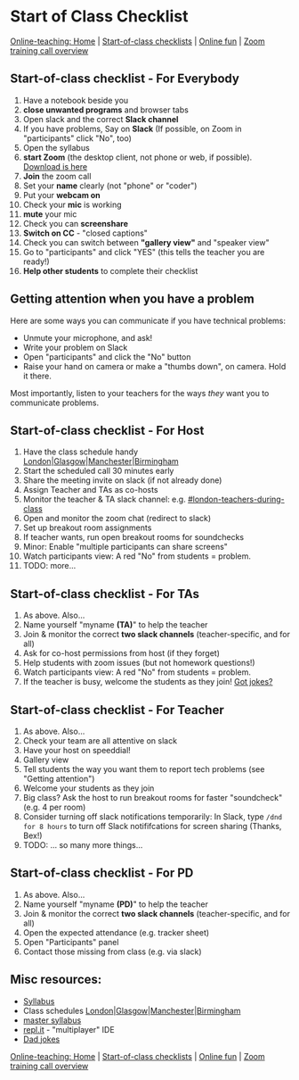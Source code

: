 # Start of Class Checklist

[Online-teaching: Home](online-teaching.md) | [Start-of-class checklists](online-start-of-class-checklists.md) | [Online fun](online-fun.md) | [Zoom training call overview](https://github.com/CodeYourFuture/DocsV2/tree/e9aebc0f2d97ba4e65a510fcf287c1d11f6ee70d/organisation/zoom-training-call-overview/README.md)

## Start-of-class checklist - For Everybody

1. Have a notebook beside you
2. **close unwanted programs** and browser tabs
3. Open slack and the correct **Slack channel**
4. If you have problems, Say on **Slack** (If possible, on Zoom in "participants" click "No", too)
5. Open the syllabus
6. **start Zoom** (the desktop client, not phone or web, if possible).  [Download is here](https://zoom.us/download)
7. **Join** the zoom call
8. Set your **name** clearly (not "phone" or "coder")
9. Put your **webcam on**
10. Check your **mic** is working
11. **mute** your mic
12. Check you can **screenshare**
13. **Switch on CC** - "closed captions"
14. Check you can switch between **"gallery view"** and "speaker view"
15. Go to "participants" and click "YES" (this tells the teacher you are ready!)
16. **Help other students** to complete their checklist

## Getting attention when you have a problem

Here are some ways you can communicate if you have technical problems:

* Unmute your microphone, and ask!
* Write your problem on Slack
* Open "participants" and click the "No" button
* Raise your hand on camera or make a "thumbs down", on camera.  Hold it there.

Most importantly, listen to your teachers for the ways _they_ want you to communicate problems.

## Start-of-class checklist - For Host

1. Have the class schedule handy [London](https://drive.google.com/drive/u/1/folders/1e5ZqOQDeuHQRw7ytCKzmbtc4n4VOWutf)|[Glasgow](online-start-of-class-checklists.md)|[Manchester](online-start-of-class-checklists.md)|[Birmingham](online-start-of-class-checklists.md)
2. Start the scheduled call 30 minutes early
3. Share the meeting invite on slack (if not already done)
4. Assign Teacher and TAs as co-hosts
5. Monitor the teacher & TA slack channel: e.g. [#london-teachers-during-class](https://app.slack.com/client/T2H71EFLK/C0109KRLYTS/thread/C010D1C41K2-1584699383.012200)
6. Open and monitor the zoom chat (redirect to slack)
7. Set up breakout room assignments
8. If teacher wants, run open breakout rooms for soundchecks
9. Minor: Enable "multiple participants can share screens"
10. Watch participants view: A red "No" from students = problem.
11. TODO: more...

## Start-of-class checklist - For TAs

1. As above.  Also...
2. Name yourself "myname **(TA)**" to help the teacher
3. Join & monitor the correct **two slack channels** (teacher-specific, and for all)
4. Ask for co-host permissions from host (if they forget)
5. Help students with zoom issues (but not homework questions!)
6. Watch participants view: A red "No" from students = problem.
7. If the teacher is busy, welcome the students as they join! [Got jokes?](https://dadjokegenerator.com/)

## Start-of-class checklist - For Teacher

1. As above.  Also...
2. Check your team are all attentive on slack
3. Have your host on speeddial!
4. Gallery view
5. Tell students the way you want them to report tech problems (see "Getting attention")
6. Welcome your students as they join
7. Big class?  Ask the host to run breakout rooms for faster "soundcheck" (e.g. 4 per room)
8. Consider turning off slack notifications temporarily: In Slack, type `/dnd for 8 hours` to turn off Slack notififcations for screen sharing (Thanks, Bex!)
9. TODO: ... so many more things...

## Start-of-class checklist - For PD

1. As above.  Also...
2. Name yourself "myname **(PD)**" to help the teacher
3. Join & monitor the correct **two slack channels** (teacher-specific, and for all)
4. Open the expected attendance (e.g. tracker sheet)
5. Open "Participants" panel
6. Contact those missing from class (e.g. via slack)

## Misc resources:

* [Syllabus](https://syllabus.codeyourfuture.io/)
* Class schedules [London](https://drive.google.com/drive/u/1/folders/1e5ZqOQDeuHQRw7ytCKzmbtc4n4VOWutf)|[Glasgow](online-start-of-class-checklists.md)|[Manchester](online-start-of-class-checklists.md)|[Birmingham](online-start-of-class-checklists.md)
* [master syllabus](https://syllabus.codeyourfuture.io/)
* [repl.it](https://repl.it/) - "multiplayer" IDE
* [Dad jokes](https://dadjokegenerator.com/)

[Online-teaching: Home](online-teaching.md) | [Start-of-class checklists](online-start-of-class-checklists.md) | [Online fun](online-fun.md) | [Zoom training call overview](https://github.com/CodeYourFuture/DocsV2/tree/e9aebc0f2d97ba4e65a510fcf287c1d11f6ee70d/organisation/zoom-training-call-overview/README.md)
